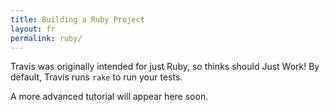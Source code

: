 ```yaml
---
title: Building a Ruby Project
layout: fr
permalink: ruby/
---
```


Travis was originally intended for just Ruby, so thinks should Just
Work! By default, Travis runs `rake` to run your tests.

A more advanced tutorial will appear here soon.
